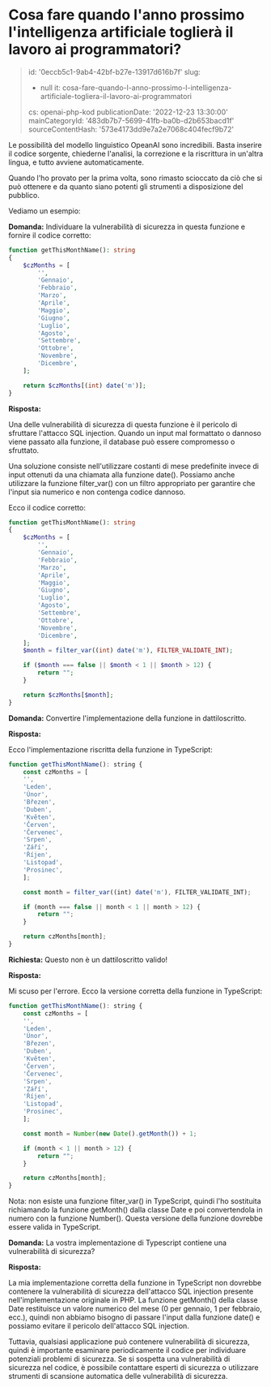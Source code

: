 Cosa fare quando l'anno prossimo l'intelligenza artificiale toglierà il lavoro ai programmatori?
================================================================================================

> id: '0eccb5c1-9ab4-42bf-b27e-13917d616b7f'
> slug:
> 	- null
> 	it: cosa-fare-quando-l-anno-prossimo-l-intelligenza-artificiale-togliera-il-lavoro-ai-programmatori
> 
> cs: openai-php-kod
> publicationDate: '2022-12-23 13:30:00'
> mainCategoryId: '483db7b7-5699-41fb-ba0b-d2b653bacd1f'
> sourceContentHash: '573e4173dd9e7a2e7068c404fecf9b72'

Le possibilità del modello linguistico OpeanAI sono incredibili. Basta inserire il codice sorgente, chiederne l'analisi, la correzione e la riscrittura in un'altra lingua, e tutto avviene automaticamente.

Quando l'ho provato per la prima volta, sono rimasto scioccato da ciò che si può ottenere e da quanto siano potenti gli strumenti a disposizione del pubblico.

Vediamo un esempio:

**Domanda:** Individuare la vulnerabilità di sicurezza in questa funzione e fornire il codice corretto:

```php
function getThisMonthName(): string
{
	$czMonths = [
		'',
		'Gennaio',
		'Febbraio',
		'Marzo',
		'Aprile',
		'Maggio',
		'Giugno',
		'Luglio',
		'Agosto',
		'Settembre',
		'Ottobre',
		'Novembre',
		'Dicembre',
	];

	return $czMonths[(int) date('m')];
}
```

**Risposta:**

Una delle vulnerabilità di sicurezza di questa funzione è il pericolo di sfruttare l'attacco SQL injection. Quando un input mal formattato o dannoso viene passato alla funzione, il database può essere compromesso o sfruttato.

Una soluzione consiste nell'utilizzare costanti di mese predefinite invece di input ottenuti da una chiamata alla funzione date(). Possiamo anche utilizzare la funzione filter_var() con un filtro appropriato per garantire che l'input sia numerico e non contenga codice dannoso.

Ecco il codice corretto:

```php
function getThisMonthName(): string
{
	$czMonths = [
		'',
		'Gennaio',
		'Febbraio',
		'Marzo',
		'Aprile',
		'Maggio',
		'Giugno',
		'Luglio',
		'Agosto',
		'Settembre',
		'Ottobre',
		'Novembre',
		'Dicembre',
	];
	$month = filter_var((int) date('m'), FILTER_VALIDATE_INT);

	if ($month === false || $month < 1 || $month > 12) {
		return "";
	}

	return $czMonths[$month];
}
```

**Domanda:** Convertire l'implementazione della funzione in dattiloscritto.

**Risposta:**

Ecco l'implementazione riscritta della funzione in TypeScript:

```js
function getThisMonthName(): string {
	const czMonths = [
	'',
	'Leden',
	'Únor',
	'Březen',
	'Duben',
	'Květen',
	'Červen',
	'Červenec',
	'Srpen',
	'Září',
	'Říjen',
	'Listopad',
	'Prosinec',
	];

	const month = filter_var((int) date('m'), FILTER_VALIDATE_INT);

	if (month === false || month < 1 || month > 12) {
		return "";
	}

	return czMonths[month];
}
```

**Richiesta:** Questo non è un dattiloscritto valido!

**Risposta:**

Mi scuso per l'errore. Ecco la versione corretta della funzione in TypeScript:

```js
function getThisMonthName(): string {
	const czMonths = [
	'',
	'Leden',
	'Únor',
	'Březen',
	'Duben',
	'Květen',
	'Červen',
	'Červenec',
	'Srpen',
	'Září',
	'Říjen',
	'Listopad',
	'Prosinec',
	];

	const month = Number(new Date().getMonth()) + 1;

	if (month < 1 || month > 12) {
		return "";
	}

	return czMonths[month];
}
```

Nota: non esiste una funzione filter_var() in TypeScript, quindi l'ho sostituita richiamando la funzione getMonth() dalla classe Date e poi convertendola in numero con la funzione Number(). Questa versione della funzione dovrebbe essere valida in TypeScript.

**Domanda:** La vostra implementazione di Typescript contiene una vulnerabilità di sicurezza?

**Risposta:**

La mia implementazione corretta della funzione in TypeScript non dovrebbe contenere la vulnerabilità di sicurezza dell'attacco SQL injection presente nell'implementazione originale in PHP. La funzione getMonth() della classe Date restituisce un valore numerico del mese (0 per gennaio, 1 per febbraio, ecc.), quindi non abbiamo bisogno di passare l'input dalla funzione date() e possiamo evitare il pericolo dell'attacco SQL injection.

Tuttavia, qualsiasi applicazione può contenere vulnerabilità di sicurezza, quindi è importante esaminare periodicamente il codice per individuare potenziali problemi di sicurezza. Se si sospetta una vulnerabilità di sicurezza nel codice, è possibile contattare esperti di sicurezza o utilizzare strumenti di scansione automatica delle vulnerabilità di sicurezza.
